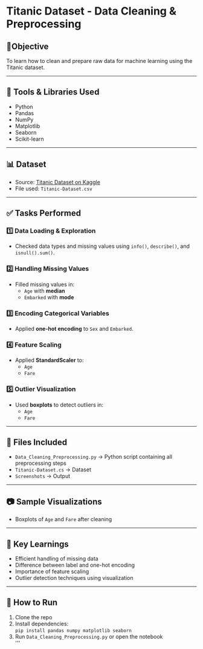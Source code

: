 # Titanic Dataset - Data Cleaning & Preprocessing


## 📌Objective
To learn how to clean and prepare raw data for machine learning using the Titanic dataset.

---

## 🧰 Tools & Libraries Used
- Python
- Pandas
- NumPy
- Matplotlib
- Seaborn
- Scikit-learn

---

## 📊 Dataset
- Source: [Titanic Dataset on Kaggle](https://www.kaggle.com/datasets/yasserh/titanic-dataset)
- File used: `Titanic-Dataset.csv`

---

## ✅ Tasks Performed

### 1️⃣ Data Loading & Exploration
- Checked data types and missing values using `info()`, `describe()`, and `isnull().sum()`.

### 2️⃣ Handling Missing Values
- Filled missing values in:
  - `Age` with **median**
  - `Embarked` with **mode**

### 3️⃣ Encoding Categorical Variables
- Applied **one-hot encoding** to `Sex` and `Embarked`.

### 4️⃣ Feature Scaling
- Applied **StandardScaler** to:
  - `Age`
  - `Fare`

### 5️⃣ Outlier Visualization
- Used **boxplots** to detect outliers in:
  - `Age`
  - `Fare`

---

## 📁 Files Included
- `Data_Cleaning_Preprocessing.py` → Python script containing all preprocessing steps
- `Titanic-Dataset.cs` → Dataset
- `Screenshots` → Output

---

## 📷 Sample Visualizations
- Boxplots of `Age` and `Fare` after cleaning

---

## 🧠 Key Learnings
- Efficient handling of missing data
- Difference between label and one-hot encoding
- Importance of feature scaling
- Outlier detection techniques using visualization

---

## 📎 How to Run
1. Clone the repo  
2. Install dependencies:  
   `pip install pandas numpy matplotlib seaborn`  
3. Run `Data_Cleaning_Preprocessing.py` or open the notebook  
'''
